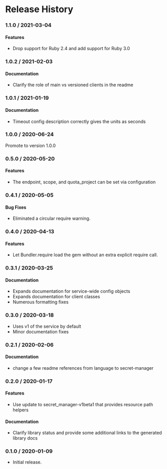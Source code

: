 # Release History

### 1.1.0 / 2021-03-04

#### Features

* Drop support for Ruby 2.4 and add support for Ruby 3.0

### 1.0.2 / 2021-02-03

#### Documentation

* Clarify the role of main vs versioned clients in the readme

### 1.0.1 / 2021-01-19

#### Documentation

* Timeout config description correctly gives the units as seconds

### 1.0.0 / 2020-06-24

Promote to version 1.0.0

### 0.5.0 / 2020-05-20

#### Features

* The endpoint, scope, and quota_project can be set via configuration

### 0.4.1 / 2020-05-05

#### Bug Fixes

* Eliminated a circular require warning.

### 0.4.0 / 2020-04-13

#### Features

* Let Bundler.require load the gem without an extra explicit require call.

### 0.3.1 / 2020-03-25

#### Documentation

* Expands documentation for service-wide config objects
* Expands documentation for client classes
* Numerous formatting fixes

### 0.3.0 / 2020-03-18

* Uses v1 of the service by default
* Minor documentation fixes

### 0.2.1 / 2020-02-06

#### Documentation

* change a few readme references from language to secret-manager

### 0.2.0 / 2020-01-17

#### Features

* Use update to secret_manager-v1beta1 that provides resource path helpers

#### Documentation

* Clarify library status and provide some additional links to the generated library docs

### 0.1.0 / 2020-01-09

* Initial release.
